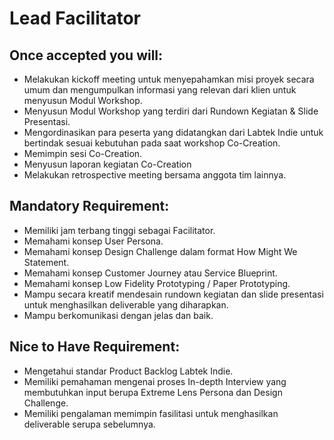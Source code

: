 # Lead Facilitator

## Once accepted you will:

- Melakukan kickoff meeting untuk menyepahamkan misi proyek secara umum dan mengumpulkan informasi 
  yang relevan dari klien untuk menyusun Modul Workshop.
- Menyusun Modul Workshop yang terdiri dari Rundown Kegiatan & Slide Presentasi.
- Mengordinasikan para peserta yang didatangkan dari Labtek Indie untuk bertindak sesuai kebutuhan 
  pada saat workshop Co-Creation.
- Memimpin sesi Co-Creation.
- Menyusun laporan kegiatan Co-Creation
- Melakukan retrospective meeting bersama anggota tim lainnya.

## Mandatory Requirement:

- Memiliki jam terbang tinggi sebagai Facilitator.
- Memahami konsep User Persona.
- Memahami konsep Design Challenge dalam format How Might We Statement.
- Memahami konsep Customer Journey atau Service Blueprint.
- Memahami konsep Low Fidelity Prototyping / Paper Prototyping.
- Mampu secara kreatif mendesain rundown kegiatan dan slide presentasi untuk menghasilkan deliverable 
  yang diharapkan.
- Mampu berkomunikasi dengan jelas dan baik.

## Nice to Have Requirement:

- Mengetahui standar Product Backlog Labtek Indie.
- Memiliki pemahaman mengenai proses In-depth Interview yang membutuhkan input berupa Extreme Lens 
  Persona dan Design Challenge.
- Memiliki pengalaman memimpin fasilitasi untuk menghasilkan deliverable serupa sebelumnya.